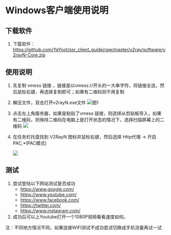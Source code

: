 # Windows客户端使用说明

## 下载软件

1. 下载软件：https://github.com/YeYoot/ssr_client_guide/raw/master/v2ray/software/v2rayN-Core.zip

## 使用说明

1. 先复制 vmess 链接 ，链接是以vmess://开头的一大串字符，将链接全选，然后鼠标右键，再选择复制即可；如果有二维码则不用复制

2. 解压文件，双击打开v2rayN.exe文件
   ![图1](https://github.com/YeYoot/ssr_client_guide/blob/master/v2ray/pic/W01.png?raw=true)

3. 点击左上角服务器，如果是粘贴了vmess 链接，则选择从剪贴板导入，如果有二维码，则保持二维码在电脑上是打开状态的情况下，选择扫描屏幕上的二维码
   ![](https://github.com/YeYoot/ssr_client_guide/blob/master/v2ray/pic/W02.png?raw=true)

4. 在任务栏托盘找到 V2RayN 图标并鼠标右键，然后选择 Http代理 -> 开启PAC,*(PAC模式)

   ![](https://github.com/YeYoot/ssr_client_guide/blob/master/v2ray/pic/W03.png?raw=true)

## 测试

1. 尝试登陆以下网站测试是否成功
   - <https://www.google.com/>
   - <https://www.youtube.com/>
   - <https://www.facebook.com/>
   - <https://twitter.com/>
   - <https://www.instagram.com/>
2. 成功后可以上Youtube打开一个1080P视频看看速度如何。

注：不同地方情况不同，如果连接WIFI测试不成功尝试切换成手机流量再试一试


